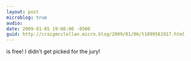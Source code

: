 ```yaml
---
layout: post
microblog: true
audio: 
date: 2009-01-05 19:00:00 -0500
guid: http://craigmcclellan.micro.blog/2009/01/06/t1099561917.html
---
```

is free! I didn't get picked for the jury!
